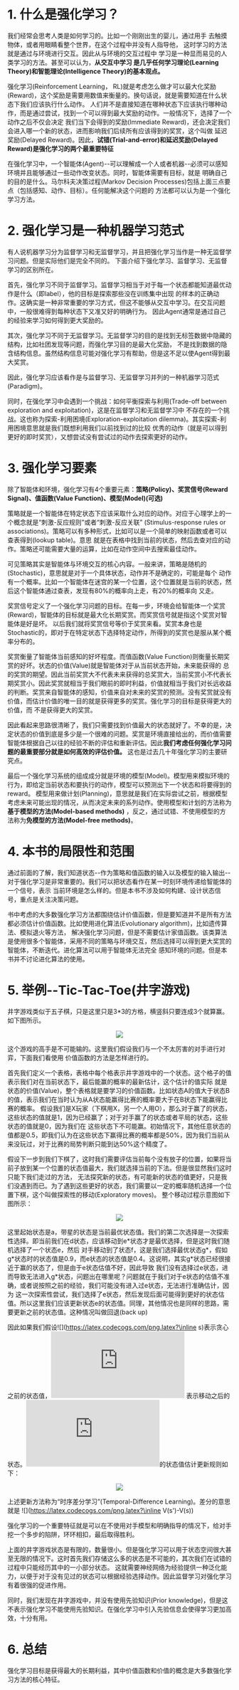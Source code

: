# 1. 什么是强化学习？

我们经常会思考人类是如何学习的。比如一个刚刚出生的婴儿，通过用手
去触摸物体，或者用眼睛看整个世界，在这个过程中并没有人指导他，
这时学习的方法就是通过与环境进行交互。因此从与环境的交互过程中
学习是一种显而易见的人类学习的方法。甚至可以认为，**从交互中学习
是几乎任何学习理论(Learning Theory)和智能理论(Intelligence Theory)的基本观点。**

强化学习(Reinforcement Learning， RL)就是考虑怎么做才可以最大化奖励(Reward)，这个奖励是需要用数值来衡量的。换句话说，就是需要知道在什么状态下我们应该执行什么动作。
人们并不是直接知道在哪种状态下应该执行哪种动作，而是通过尝试，找到一个可以得到最大奖励的动作。一般情况下，选择了一个动作之后不仅会决定
我们当下会得到的奖励(Immediate Reward)，还会决定我们会进入哪一个新的状态，进而影响我们后续所有应该得到的奖赏，这个叫做
延迟奖励(Delayed Reward)。因此，**试错(Trial-and-error)和延迟奖励(Delayed Reward)是强化学习的两个最重要特征**

在强化学习中，一个智能体(Agent)--可以理解成一个人或者机器--必须可以感知环境并且能够通过一些动作改变状态。同时，智能体需要有目标，就是
明确自己的目的是什么。马尔科夫决策过程(Markov Decision Processes)包括上面三点要点（包括感知、动作、目标）。任何能解决这个问题的
方法都可以认为是一个强化学习方法。

# 2. 强化学习是一种机器学习范式

有人说机器学习分为监督学习和无监督学习，并且把强化学习当作是一种无监督学习问题。但是实际他们是完全不同的。
下面介绍下强化学习、监督学习、无监督学习的区别所在。

首先，强化学习不同于监督学习。监督学习相当于对于每一个状态都能知道最优动作是什么（即label），他的目标是探索那些没在训练集中出现
的样本的正确动作。这确实是一种非常重要的学习方式，但这不能够从交互中学习。在交互问题中，一般很难得到每种状态下又准又好的明确行为。
因此Agent通常是通过自己的经验来学习如何得到更大奖励的。

其次，强化学习不同于无监督学习。无监督学习的目的是找到无标签数据中隐藏的结构，比如社团发现等问题，而强化学习目的是最大化奖励，
不是找到数据的隐含结构信息。虽然结构信息可能对强化学习有帮助，但是这不足以使Agent得到最大奖赏。

因此，强化学习应该看作是与监督学习、无监督学习并列的一种机器学习范式(Paradigm)。

同时，在强化学习中会遇到一个挑战：如何平衡探索与利用(Trade-off between exploration and exploitation)，这是在监督学习和无监督学习中
不存在的一个挑战。这也称为探索-利用困境(Exploration-exploitation dilemma)。其实探索-利用困境意思就是我们既想利用我们以前找到过的比较
优秀的动作（就是可以得到更好的即时奖赏），又想尝试没有尝试过的动作去探索更好的动作。

# 3. 强化学习要素

除了智能体和环境，强化学习有4个重要元素：**策略(Policy)、奖赏信号(Reward Signal)、值函数(Value Function)、模型(Model)(可选)**

策略就是一个智能体在特定状态下应该采取什么对应的动作。对应于心理学上的一个概念就是“刺激-反应规则”或者“刺激-反应关联”
(Stimulus-response rules or associations)。策略可以有多种形式，比如可以是一个简单的映射函数或者可以查表得到(lookup table)。意思
就是在表格中找到当前的状态，然后去查对应的动作。策略还可能需要大量的运算，比如在动作空间中去搜索最佳动作。

可见策略其实是智能体与环境交互的核心内容。一般来讲，策略是随机的(Stochastic)，意思就是对于一个具体状态，动作并不是确定的，可能是每个
动作有一个概率。比如一个智能体在迷宫的某一个位置，这个位置就是当前的状态，然后这个智能体通过查表，发现有80%的概率向上走，有20%的概率向
又走。

奖赏信号定义了一个强化学习问题的目标。在每一步，环境会给智能体一个奖赏(Reward)，智能体的目标就是最大化长期奖赏。而奖赏信号就是指这个奖赏对智能体是好是坏。
以后我们就将奖赏信号等价于奖赏来看。奖赏本身也是Stochastic的，即对于在特定状态下选择特定动作，所得到的奖赏也是服从某个概率分布的。

奖赏衡量了智能体当前感知的好坏程度。而值函数(Value Function)则衡量长期奖赏的好坏。状态的价值(Value)就是智能体对于从当前状态开始，未来能获得的
总的奖赏的期望。因此当前奖赏大不代表未来获得的总奖赏大，当前奖赏小不代表长期奖赏小。因此奖赏就相当于我们眼前的即时利益，价值就相当于我们对长远收益
的判断。奖赏来自智能体的感知，价值来自对未来的奖赏的预测。没有奖赏就没有价值，而估计价值的唯一目的就是获得更多的奖赏。强化学习的目标是获得更大的价值，而
不是获得更大的奖赏。

因此看起来思路很清晰了，我们只需要找到价值最大的状态就好了。不幸的是，决定状态的价值到底是多少是一个很难的问题。奖赏是环境直接给出的，而价值需要
智能体根据自己以往的经验不断的评估和重新评估。因此**我们考虑任何强化学习问题的最重要部分就是如何高效的评估价值。** 这也是过去几十年强化学习的主要研究点。

最后一个强化学习系统的组成成分就是环境的模型(Model)。模型用来模拟环境的行为，即给定当前状态和要执行的动作，模型可以预测出下一个状态和将要得到的reward。
模型用来做计划(Planning)，意思就是我们在实际尝试之前，根据模型考虑未来可能出现的情况，从而决定未来的系列动作。使用模型和计划的方法称为**基于模型的方法(Model-based methods)**
，反之，通过试错、不使用模型的方法称为**免模型的方法(Model-free methods)**。

# 4. 本书的局限性和范围

通过前面的了解，我们知道状态--作为策略和值函数的输入以及模型的输入输出--对于强化学习是非常重要的。我们可以把状态看作在某一时刻环境传递给智能体的一个信号，表示
当前环境是怎么样的。但是本书不涉及如何构建、设计状态信号，重点是关注决策问题。

书中考虑的大多数强化学习方法都围绕估计价值函数，但是要知道并不是所有方法都必须估计价值函数。比如使用进化算法(Evolutionary algorithm)，比如遗传算法、模拟退火等方法，
解决强化学习问题，但是不需要估计家值函数。该类算法是使用很多个智能体，采用不同的策略与环境交互，然后选择可以得到更大奖赏的智能体，不断迭代。进化算法可以用于智能体无法完全
感知环境的问题。但是本书并不讨论进化算法的使用。

# 5. 举例--Tic-Tac-Toe(井字游戏)
井字游戏类似于五子棋，只是这里只是3*3的方格，横竖斜只要连成3个就算赢。如下图所示。


<center>

![](../images/1_Introduction/tic-tac-toe.png)

</center>

这个游戏的高手是不可能输的。这里我们假设我们与一个不太厉害的对手进行对弈，下面我们看使用
价值函数的方法是怎样进行的。

首先我们定义一个表格，表格中每个格表示井字游戏中的一个状态。这个格子的值表示我们对在当前状态下，最后能赢的概率的最新估计，这个估计的值实际
就是状态的价值(Value)，整个表格就是要学习的价值函数。比如状态A的值大于状态B的值，表示我们在当时认为从A状态能赢得比赛的概率要大于在B状态下能赢得比赛的概率。
假设我们是X玩家（下棋用X，另一个人用O），那么对于赢了的状态，这些状态的值就是1，因为已经赢了；对于对手赢了的状态或者平局的状态，这些状态的值就是0，因为我们在
这些状态下不可能赢。初始情况下，其他任意状态的值都是0.5，即我们认为在这些状态下赢得比赛的概率都是50%，因为我们当前从来没玩过，对于比赛的局势判断只能到达50%这个精度了。

假设下一步到我们下棋了，这时我们需要评估当前每个没有放子的位置，如果将当前子放到某一个位置的状态值最大，我们就选择当前的下法。但是很显然我们这时只能下我们走过的方法，
无法探究新的状态，有可能新的状态的值更好，只是我们没遇到而已。为了遇到这些更好的状态，我们需要以一定的概率随机选择一个位置下棋，这个叫做探索性的移动(Exploratory moves)。
整个移动过程示意图如下图所示：
<center>

![](../images/1_Introduction/back-up.png)

</center>

这里起始状态是a，带星的状态是当前最优状态值。我们的第二次选择是一次探索性选择。即当前我们在d状态，应该移动到e\*状态才是最优选择，但是这时我们随机选择了一个状态e，然后
对手移动到了状态f，这是我们选择最优状态g\*，假如g\*状态时的状态值是0.9，而e状态的状态值是0.4。这说明，其实g\*状态已经很接近于赢的状态了，但是由于e状态估值不好，因此导致
我们没有选择过e状态，进而导致无法进入g\*状态，问题出在哪里呢？问题就在于我们对于e状态的估值不准确，或者说按照之前的经验，我们可能没有进入过e状态，无法进行准确估计，因为
这一次探索性尝试，我们选择了e状态，然后发现后面可能得到更好的状态估值。所以这里我们应该更新状态e的状态值。同理，其他情况也是同样的思路，需要更新之前的状态值。这种情况叫做回退(back up)

因此如果我们假设![](https://latex.codecogs.com/png.latex?\inline s)表示贪心之前的状态值，![](https://latex.codecogs.com/png.latex?s')
表示移动之后的状态。![](https://latex.codecogs.com/png.latex?s)的状态值估计更新规则如下：
<center>

![](https://latex.codecogs.com/png.latex?V(s)\leftarrow\alpha[V(s')-V(s)])

</center>

上述更新方法称为“时序差分学习”(Temporal-Difference Learning)。差分的意思就是 ![](https://latex.codecogs.com/png.latex?\inline V(s')-V(s))

强化学习的一个重要特征就是可以在不使用对手模型和明确指导的情况下，给对手挖一个多步的陷阱，环环相扣，最后取得胜利。

上面的井字游戏状态是有限的，数量很小。但是强化学习可以用于状态空间很大甚至无限的情况下。这时首先我们存储这么多的状态是不可能的，其次我们在试错的过程中只能经历其中的一小部分状态。
这就需要神经网络为经验提供一种泛化能力，以便于对于没有见过的状态可以根据经验选择动作。因此监督学习对强化学习有着很强的促进作用。

同时，我们发现在井字游戏中，并没有使用先验知识(Prior knowledge)，但是这不表示强化学习不能使用先验知识。在强化学习中引入先验信息会使得学习更加高效，十分有用。

# 6. 总结

强化学习目标是获得最大的长期利益，其中价值函数和价值的概念是大多数强化学习方法的核心特征。

